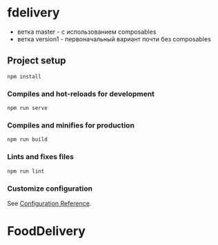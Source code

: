# fdelivery

- ветка master - с использованием composables
- ветка version1 - первоначальный вариант почти без composables

## Project setup
```
npm install
```

### Compiles and hot-reloads for development
```
npm run serve
```

### Compiles and minifies for production
```
npm run build
```

### Lints and fixes files
```
npm run lint
```

### Customize configuration
See [Configuration Reference](https://cli.vuejs.org/config/).
# FoodDelivery
